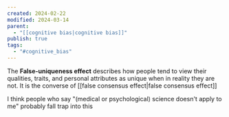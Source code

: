 ```yaml
---
created: 2024-02-22
modified: 2024-03-14
parent:
  - "[[cognitive bias|cognitive bias]]"
publish: true
tags:
  - "#cognitive_bias"
---
```


The **False-uniqueness effect** describes how people tend to view their qualities, traits, and personal attributes as unique when in reality they are not. It is the converse of [[false consensus effect|false consensus effect]]

I think people who say "(medical or psychological) science doesn't apply to me" probably fall trap into this